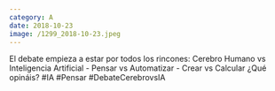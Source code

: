 ```yaml
--- 
category: A 
date: 2018-10-23 
image: /1299_2018-10-23.jpeg 
--- 
```


El debate empieza a estar por todos los rincones: Cerebro Humano vs Inteligencia Artificial - Pensar vs Automatizar - Crear vs Calcular ¿Qué opináis? #IA #Pensar #DebateCerebrovsIA